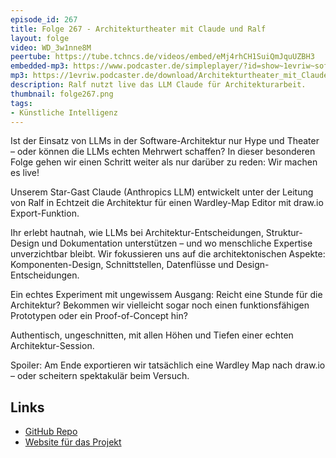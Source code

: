 ```yaml
---
episode_id: 267
title: Folge 267 - Architekturtheater mit Claude und Ralf
layout: folge
video: WD_3w1nne8M
peertube: https://tube.tchncs.de/videos/embed/eMj4rhCH1SuiQmJquUZBH3
embedded-mp3: https://www.podcaster.de/simpleplayer/?id=show~1evriw~software-architektur-im-stream~pod-a48680580d8a391f4b3359b2d9&v=1749831324
mp3: https://1evriw.podcaster.de/download/Architekturtheater_mit_Claude_und_Ralf.mp3
description: Ralf nutzt live das LLM Claude für Architekturarbeit.
thumbnail: folge267.png
tags:
- Künstliche Intelligenz
---
```


Ist der Einsatz von LLMs in der Software-Architektur nur Hype und
Theater – oder können die LLMs echten Mehrwert schaffen? In dieser
besonderen Folge gehen wir einen Schritt weiter als nur darüber zu
reden: Wir machen es live!

Unserem Star-Gast Claude (Anthropics LLM) entwickelt unter der Leitung
von Ralf in Echtzeit die Architektur für einen Wardley-Map Editor mit
draw.io Export-Funktion.

Ihr erlebt hautnah, wie LLMs bei Architektur-Entscheidungen,
Struktur-Design und Dokumentation unterstützen – und wo menschliche
Expertise unverzichtbar bleibt. Wir fokussieren uns auf die
architektonischen Aspekte: Komponenten-Design, Schnittstellen,
Datenflüsse und Design-Entscheidungen.

Ein echtes Experiment mit ungewissem Ausgang: Reicht eine Stunde für
die Architektur? Bekommen wir vielleicht sogar noch einen
funktionsfähigen Prototypen oder ein Proof-of-Concept hin?

Authentisch, ungeschnitten, mit allen Höhen und Tiefen einer echten
Architektur-Session.

Spoiler: Am Ende exportieren wir tatsächlich eine Wardley Map nach
draw.io – oder scheitern spektakulär beim Versuch.

## Links

* [GitHub Repo](https://github.com/raifdmueller/wardley-map-editor/)
* [Website für das Projekt](https://raifdmueller.github.io/wardley-map-editor/)
